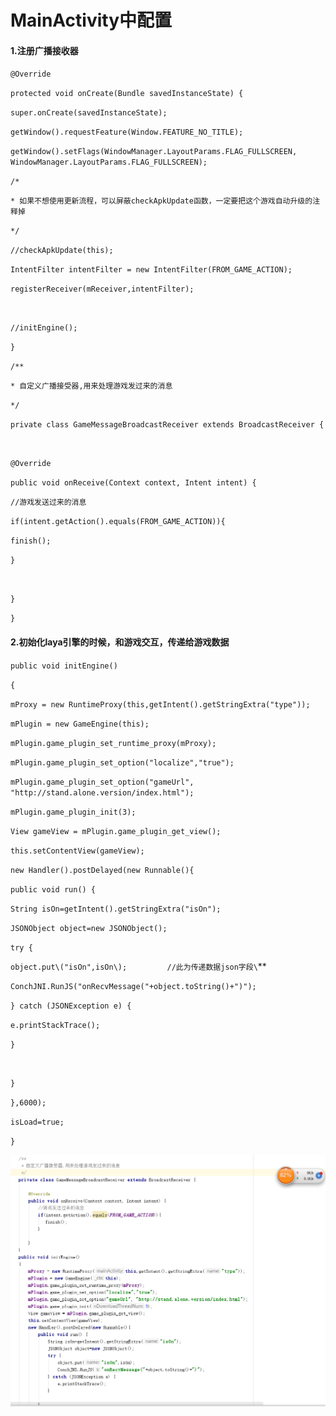 # MainActivity中配置

#### 1.注册广播接收器

`@Override`

`protected void onCreate(Bundle savedInstanceState) {`

`super.onCreate(savedInstanceState);`

`getWindow().requestFeature(Window.FEATURE_NO_TITLE);`

`getWindow().setFlags(WindowManager.LayoutParams.FLAG_FULLSCREEN, WindowManager.LayoutParams.FLAG_FULLSCREEN);`

`/*`

`* 如果不想使用更新流程，可以屏蔽checkApkUpdate函数，一定要把这个游戏自动升级的注释掉`

`*/`

`//checkApkUpdate(this);`

`IntentFilter intentFilter = new IntentFilter(FROM_GAME_ACTION);`

`registerReceiver(mReceiver,intentFilter);`

`  
`

`//initEngine();`

`}`

`/**`

`* 自定义广播接受器,用来处理游戏发过来的消息`

`*/`

`private class GameMessageBroadcastReceiver extends BroadcastReceiver {`

`  
`

`@Override`

`public void onReceive(Context context, Intent intent) {`

`//游戏发送过来的消息`



`if(intent.getAction().equals(FROM_GAME_ACTION)){`

`finish();`

`}`

`  
`

`}`

`}`



#### 2.初始化laya引擎的时候，和游戏交互，传递给游戏数据

`public void initEngine()`

`{`

`mProxy = new RuntimeProxy(this,getIntent().getStringExtra("type"));`

`mPlugin = new GameEngine(this);`

`mPlugin.game_plugin_set_runtime_proxy(mProxy);`

`mPlugin.game_plugin_set_option("localize","true");`

`mPlugin.game_plugin_set_option("gameUrl", "http://stand.alone.version/index.html");`

`mPlugin.game_plugin_init(3);`

`View gameView = mPlugin.game_plugin_get_view();`

`this.setContentView(gameView);`

`new Handler().postDelayed(new Runnable(){`

`public void run() {`

`String isOn=getIntent().getStringExtra("isOn");`

`JSONObject object=new JSONObject();`

`try {`

`object.put\("isOn",isOn\);        
//此为传递数据json字段\`\*\*

`ConchJNI.RunJS("onRecvMessage("+object.toString()+")");`

`} catch (JSONException e) {`

`e.printStackTrace();`

`}`

`  
`

`}`

`},6000);`

`isLoad=true;`

`}`

![](/assets/TIM截图20180828175707.png)

